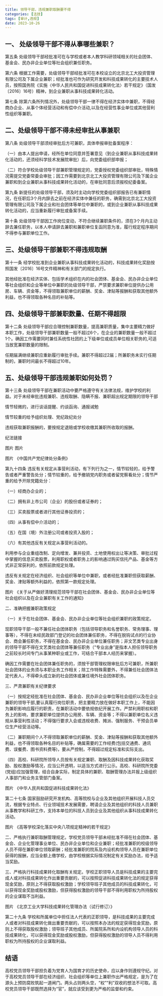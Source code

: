 ```yaml
---
title: 领导干部，违规兼职取酬要不得
categories: [法技]
tags: [审计,违规]
date: 2023-10-26
---
```

## 一、 处级领导干部不得从事哪些兼职？

第五条 处级领导干部经批准可在与学校或者本人教学科研领域相关的社会团体、基金会、民办非企业单位等社会组织兼任职务。

第六条 根据工作需要，处级领导干部经批准可在本校设立的北京北工大投资管理有限公司及下属企业兼职；经批准也可作为研究开发和科技成果转化的主要技术人员，按照国务院《实施〈中华人民共和国促进科技成果转化法〉若干规定》（国发〔2016〕16号）精神，到企业兼职从事科技成果转化活动。

第七条 除第六条所列情况外，处级领导干部一律不得在经济实体中兼职，不得经商办企业、从事个体经营活动和有偿中介活动,以及在经营性事业单位或其他营利性组织等兼职。

## 二、处级领导干部不得未经审批从事兼职

第八条 处级领导干部须经审批后方可兼职，具体申报审批备案程序：

（一）由本人提出申请，经所在单位同意并签署意见（到企业兼职从事科技成果转化活动的，还须经科学技术发展院审批）后，向党委组织部申报；

（二）符合学校处级领导干部兼职管理规定的，党委授权党委组织部审批，特殊情况需提交党委常委会审批；因工作需要到北京北工大投资管理有限公司及下属企业兼职和到企业兼职从事科技成果转化活动的，在审批同意后须报校纪委备案。

第九条 新提任的处级领导干部，须及时主动向学校党委组织部报告已有兼职情况，在任职后3个月内辞去之前在经济实体中兼任的职务，确需到北京北工大投资管理有限公司及下属企业和社会团体等单位中兼职的，或到企业兼职从事科技成果转化活动的，应当重新履行审批或备案手续。

第十条 处级领导干部因工作岗位变动，不符合继续兼职条件的，须在3个月内主动辞去兼任职务，以本人申请辞去兼职和兼职单位复函同意为准，履行规定程序期间不得参与兼职单位工作。

## 三、处级领导干部兼职不得违规取酬

第十一条 经学校批准到企业兼职从事科技成果转化活动的，科技成果转化奖励按照国发〔2016〕16号文件精神和有关部门的规定执行。

其他经批准在经济实体、包括学术组织在内的社会团体、基金会、民办非企业单位等社会组织和企业等单位中兼职的处级领导干部，严禁要求兼职单位提供办公用房、车辆、资金等，不得领取兼职单位的薪酬、奖金、津贴等报酬和获取其他额外利益，也不得领取各种名目的补贴等。

## 四、处级领导干部兼职数量、任期不得超限

第十二条 处级领导干部应合理控制兼职数量，提高兼职质量，集中主要精力做好本职工作，处级领导干部兼职数量一般不超过6个，在企业的兼职数量一般不超过1个。确因工作需要同时兼任系统性社团的上下级单位或成员单位相关职务的,可适当放宽兼职数量的限制。

任期届满继续兼职应重新履行审批手续。兼职不得超过2届；所兼职务未实行任期制的，兼职时间最长不得超过10年。

## 五、处级领导干部违规兼职如何处罚？

第十三条 处级领导干部在兼职活动中要严格遵守有关法律法规，维护学校的利益。对于未经审批违规兼职、违规取酬、隐瞒不报、兼职超出规定期限的领导干部

情节轻微的，进行谈话提醒、约谈函询、通报诫勉

情节较重的给予组织处理、党纪政纪处分

违规获取兼职报酬的，要按规定退赔或学校收缴其兼职所收取的报酬。















纪法链接

图片
图片


图片
《中国共产党纪律处分条例》

第九十四条 违反有关规定从事营利活动，有下列行为之一，情节较轻的，给予警告或者严重警告处分；情节较重的，给予撤销党内职务或者留党察看处分；情节严重的给予开除党籍处分：

（一）经商办企业的；

（二）拥有非上市公司（企业）的股份或者证券的；

（三）买卖股票或者进行其他证券投资的；

（四）从事有偿中介活动的；

（五）在国（境）外注册公司或者投资入股的；

（六）有其他违反有关规定从事营利活动的。

利用参与企业重组改制、定向增发、兼并投资、土地使用权出让等决策、审批过程中掌握的信息买卖股票，利用职权或者职务上的影响通过购买信托产品、基金等方式非正常获利的，依照前款规定处理。

违反有关规定在经济组织、社会组织等单位中兼职，或者经批准兼职但获取薪酬、奖金、津贴等额外利益的，依照第一款规定处理。

图片
《关于从严做好清理规范领导干部在社会团体、基金会、民办非企业单位等社会组织以及在企业兼职有关工作的通知》

 二、准确把握兼职政策规定

（一）关于在社会团体、基金会、民办非企业单位等社会组织兼职的政策规定。

现职领导干部一般不兼任社会团体职务（包括领导职务和名誉职务、常务理事、理事等），不得在未经民政部门登记的社会团体兼任职务，不得在脱钩试点的行业协会、商会兼任职务，不得在基金会、民办非企业单位兼任职务；非文艺类专业出身的领导干部不得在文艺类社会团体等兼任职务（“专业出身”是指本人担任领导职务之前较长时间专门从事某种职业或工作，可结合干部本人经历来掌握）。

确因工作需要在社会团体兼任职务的，须按干部管理权限审批后方可兼职，所兼职社会团体的业务须与本职业务工作相关；除工作特殊需要外，不得兼任社会团体法定代表人，不得牵头成立新的社会团体或兼任境外社会团体职务。

三、严肃兼职有关纪律要求

（一）按规定经批准在社会团体、基金会、民办非企业单位等社会组织以及在企业兼职的领导干部,要认真履行岗位职责，把主要精力放在做好本职工作上，不能因为兼职影响应履行的职责，在兼职活动中要依规依纪开展工作。严禁利用职权和职务上的影响，要求兼职单位提供办公用房、车辆、资金等；不得以兼职单位名义违规从事营利性活动；不得强行要求入会或违规收费、摊派、强制服务、干预会员单位生产经营活动等。

（二）兼职期间个人不得领取兼职单位的薪酬、奖金、津贴等报酬和获取其他额外利益，也不得领取各种名目的补贴等，确属需要的工作经费(包括交通费、通讯费、误餐费、图书资料费等)，要从严控制，不得超过规定标准和实际支出。

（四）高校、科研院所领导人员按有关规定兼职、取酬及因科技成果转化获取奖励、股权激励等情况，应当公开透明，以适当方式进行公示。高校、科研院所党委(党组)应加强管理，结合自身实际，制定具体的兼职、取酬管理办法并报上级组织人事部门和业务主管部门备案。

图片
《中华人民共和国促进科技成果转化法》

第二十七条 国家鼓励研究开发机构、高等院校与企业及其他组织开展科技人员交流，根据专业特点、行业领域技术发展需要，聘请企业及其他组织的科技人员兼职从事教学和科研工作，支持本单位的科技人员到企业及其他组织从事科技成果转化活动。

图片
《高等学校深化落实中央八项规定精神的若干规定》

二、严格执行兼职取酬管理规定。学校党员领导干部未经批准不得在社会团体、基金会、企业化管理事业单位、民办非企业单位和企业兼职；经批准兼职的校级领导人员不得在兼职单位领取薪酬；经批准兼职的院系及内设机构领导人员在兼职单位获得的报酬，应当全额上缴学校，由学校根据实际情况制定有关奖励办法，给予适当奖励。

三、严格执行科技成果转化取酬有关规定。学校正职领导人员是科技成果的主要完成人或对科技成果转化作出重要贡献的，可以按照促进科技成果转化法的规定获得现金奖励，原则上不得获取股权激励；学校领导班子其他成员的科技成果转化，可以获得现金奖励或股权激励，但获得股权激励的领导干部不得利用职权为所持股权的企业谋取不当利益。

图片
《北京工业大学科技成果转化管理办法（试行修订）》

第二十九条 学校和所属单位中担任法人代表的正职领导，是科技成果的主要完成人或者对科技成果转化做出重要贡献的，可以按照本办法的规定获得现金奖励，原则上不得获取股权激励；领导班子其他成员、所属院系所和内设机构领导人员的科技成果转化，可以获得现金奖励或股权激励，但获得股权激励的领导人员不得利用职权为所持股权的企业谋取利益。



## 结语

高校党员领导干部担负着为党育人为国育才的历史使命，应以身作则遵规守纪。对于高校党员领导干部在经济组织、社会组织等单位上兼职作出严格规定，是为了在源头上预防腐败筑起一道闸门。两头占则两头空，“权”“利”双收的想法不可取。高校党员领导干部既然选择为“官”，就应该受到更为严格的监督和约束。